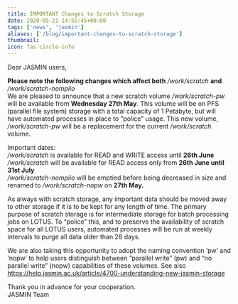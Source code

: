 ```yaml
---
title: IMPORTANT Changes to Scratch Storage
date: 2020-05-21 14:55:45+00:00
tags: ['news', 'jasmin']
aliases: ['/blog/important-changes-to-scratch-storage']
thumbnail: 
icon: fas circle-info
---
```


Dear JASMIN users,  
  
**Please note the following changes which affect both** */work/scratch* **and** */work/scratch-nompiio*  
We are pleased to announce that a new scratch volume */work/scratch-pw* will be available from **Wednesday 27th May**. This volume will be on PFS (parallel file system) storage with a total capacity of 1 Petabyte, but will have automated processes in place to “police” usage. This new volume, */work/scratch-pw* will be a replacement for the current */work/scratch* volume.


Important dates:  
*/work/scratch* is available for READ and WRITE access until **26th June**  
*/work/scratch* will be available for READ access only from **26th June until 31st July**  
*/work/scratch-nompiio* will be emptied before being decreased in size and renamed to */work/scratch-nopw* on **27th May.**


As always with scratch storage, any important data should be moved away to other storage if it is to be kept for any length of time. The primary purpose of scratch storage is for intermediate storage for batch processing jobs on LOTUS. To “police” this, and to preserve the availability of scratch space for all LOTUS users, automated processes will be run at weekly intervals to purge all data older than 28 days.  
   
We are also taking this opportunity to adopt the naming convention ‘pw’ and ‘nopw’ to help users distinguish between “parallel write” (pw) and “no parallel write” (nopw) capabilities of these volumes. See also   
<https://help.jasmin.ac.uk/article/4700-understanding-new-jasmin-storage>


Thank you in advance for your cooperation.  
JASMIN Team


